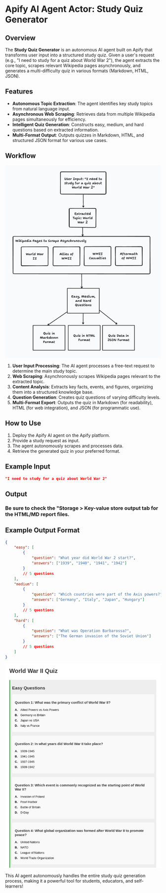 # Apify AI Agent Actor: Study Quiz Generator

## Overview
The **Study Quiz Generator** is an autonomous AI agent built on Apify that transforms user input into a structured study quiz. Given a user's request (e.g., "I need to study for a quiz about World War 2"), the agent extracts the core topic, scrapes relevant Wikipedia pages asynchronously, and generates a multi-difficulty quiz in various formats (Markdown, HTML, JSON).

## Features
- **Autonomous Topic Extraction**: The agent identifies key study topics from natural language input.
- **Asynchronous Web Scraping**: Retrieves data from multiple Wikipedia pages simultaneously for efficiency.
- **Intelligent Quiz Generation**: Constructs easy, medium, and hard questions based on extracted information.
- **Multi-Format Output**: Outputs quizzes in Markdown, HTML, and structured JSON format for various use cases.

## Workflow
![Workflow Diagram](agent_flow.png)
1. **User Input Processing**: The AI agent processes a free-text request to determine the main study topic.
2. **Web Scraping**: Asynchronously scrapes Wikipedia pages relevant to the extracted topic.
3. **Content Analysis**: Extracts key facts, events, and figures, organizing them into a structured knowledge base.
4. **Question Generation**: Creates quiz questions of varying difficulty levels.
5. **Multi-Format Export**: Outputs the quiz in Markdown (for readability), HTML (for web integration), and JSON (for programmatic use).

## How to Use
1. Deploy the Apify AI agent on the Apify platform.
2. Provide a study request as input.
3. The agent autonomously scrapes and processes data.
4. Retrieve the generated quiz in your preferred format.

## Example Input
```json
"I need to study for a quiz about World War 2"
```
## Output
### Be sure to check the "Storage > Key-value store output tab for the HTML/MD report files.

## Example Output Format
```json
{
    "easy": [
        {
            "question": "What year did World War 2 start?",
            "answers": ["1939", "1940", "1941", "1942"]
        }
        // 5 questions
    ],
    "medium": [
        {
            "question": "Which countries were part of the Axis powers?",
            "answers": ["Germany", "Italy", "Japan", "Hungary"]
        }
        // 5 questions
    ],
    "hard": [
        {
            "question": "What was Operation Barbarossa?",
            "answers": ["The German invasion of the Soviet Union"]
        }
        // 5 questions
    ]
}
```

![Sample output HTML](html_quiz.png)

This AI agent autonomously handles the entire study quiz generation process, making it a powerful tool for students, educators, and self-learners!

